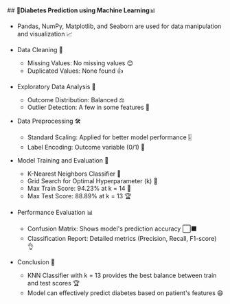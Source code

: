 ##﻿ 🤖**Diabetes Prediction using Machine Learning**📊

- Pandas, NumPy, Matplotlib, and Seaborn are used for data manipulation and visualization 📈


- Data Cleaning 🧹
  - Missing Values: No missing values 😊
  - Duplicated Values: None found 👍


- Exploratory Data Analysis 🔎
  - Outcome Distribution: Balanced ⚖️
  - Outlier Detection: A few in some features 👀


- Data Preprocessing 🛠️
  - Standard Scaling: Applied for better model performance 🎚️
  - Label Encoding: Outcome variable (0/1) 🎯


- Model Training and Evaluation 🚂
  - K-Nearest Neighbors Classifier 🤝
  - Grid Search for Optimal Hyperparameter (k) 🔧
  - Max Train Score: 94.23% at k = 14 🥇
  - Max Test Score: 88.89% at k = 13 🏆


- Performance Evaluation 📊
  - Confusion Matrix: Shows model's prediction accuracy ⬜⬛
  - Classification Report: Detailed metrics (Precision, Recall, F1-score) 👌


- Conclusion 🏁
  - KNN Classifier with k = 13 provides the best balance between train and test scores 🏆
  - Model can effectively predict diabetes based on patient's features 😄﻿
